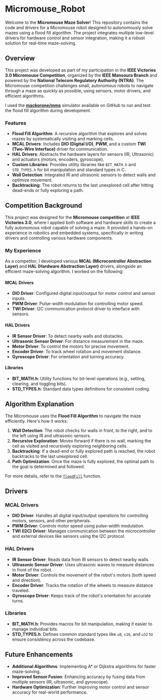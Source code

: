 # Micromouse_Robot

Welcome to the **Micromouse Maze Solver**! This repository contains the code and drivers for a Micromouse robot designed to autonomously solve mazes using a flood fill algorithm. The project integrates multiple low-level drivers for hardware control and sensor integration, making it a robust solution for real-time maze-solving.

## Overview

This project was developed as part of my participation in the **IEEE Victories 3.0 Micromouse Competition**, organized by the **IEEE Mansoura Branch** and powered by the **National Telecom Regulatory Authority (NTRA)**. The Micromouse competition challenges small, autonomous robots to navigate through a maze as quickly as possible, using sensors, motor drivers, and efficient algorithms.

I used the **[mackorone/mms](https://github.com/mackorone/mms)** simulator available on GitHub to run and test the flood fill algorithm during development.

### Features
- **Flood Fill Algorithm**: A recursive algorithm that explores and solves mazes by systematically visiting and marking cells.
- **MCAL Drivers**: Includes **DIO (Digital I/O)**, **PWM**, and a custom **TWI (Two-Wire Interface)** driver for communication.
- **HAL Drivers**: Abstracts the hardware layers for sensors (IR, Ultrasonic) and actuators (motors, encoders, gyroscope).
- **Custom Libraries**: Provides utility libraries like `BIT_MATH.h` and `STD_TYPES.h` for bit manipulation and standard types in C.
- **Wall Detection**: Integrated IR and ultrasonic sensors to detect walls and optimize movement.
- **Backtracking**: The robot returns to the last unexplored cell after hitting dead-ends or fully exploring a path.

## Competition Background

This project was designed for the **Micromouse competition** at **IEEE Victories 3.0**, where I applied both software and hardware skills to create a fully autonomous robot capable of solving a maze. It provided a hands-on experience in robotics and embedded systems, specifically in writing drivers and controlling various hardware components.

### My Experience
As a competitor, I developed various **MCAL (Microcontroller Abstraction Layer)** and **HAL (Hardware Abstraction Layer)** drivers, alongside an efficient maze-solving algorithm. I worked on the following:

#### MCAL Drivers
- **DIO Driver**: Configured digital input/output for motor control and sensor inputs.
- **PWM Driver**: Pulse-width modulation for controlling motor speed.
- **TWI Driver**: I2C communication protocol driver to interface with sensors.

#### HAL Drivers
- **IR Sensor Driver**: To detect nearby walls and obstacles.
- **Ultrasonic Sensor Driver**: For distance measurement in the maze.
- **Motor Driver**: To control the motors for precise movement.
- **Encoder Driver**: To track wheel rotation and movement distance.
- **Gyroscope Driver**: For orientation and turning accuracy.

#### Libraries
- **BIT_MATH.h**: Utility functions for bit-level operations (e.g., setting, clearing, and toggling bits).
- **STD_TYPES.h**: Standard data types definitions for consistent coding.

## Algorithm Explanation

The Micromouse uses the **Flood Fill Algorithm** to navigate the maze efficiently. Here's how it works:
1. **Wall Detection**: The robot checks for walls in front, to the right, and to the left using IR and ultrasonic sensors.
2. **Recursive Exploration**: Moves forward if there is no wall, marking the cell as visited and recursively exploring neighboring cells.
3. **Backtracking**: If a dead-end or fully explored path is reached, the robot backtracks to the last unexplored cell.
4. **Path Optimization**: Once the maze is fully explored, the optimal path to the goal is determined and followed.

For more details, refer to the [`floodFill`](./path/to/floodFill) function.

## Drivers

### MCAL Drivers
- **DIO Driver**: Handles all digital input/output operations for controlling motors, sensors, and other peripherals.
- **PWM Driver**: Controls motor speed using pulse-width modulation.
- **TWI (I2C) Driver**: Manages communication between the microcontroller and external devices like sensors using the I2C protocol.

### HAL Drivers
- **IR Sensor Driver**: Reads data from IR sensors to detect nearby walls.
- **Ultrasonic Sensor Driver**: Uses ultrasonic waves to measure distances in front of the robot.
- **Motor Driver**: Controls the movement of the robot's motors (both speed and direction).
- **Encoder Driver**: Tracks the rotation of the wheels to measure distance traveled.
- **Gyroscope Driver**: Keeps track of the robot's orientation for accurate turns.

### Libraries
- **BIT_MATH.h**: Provides macros for bit manipulation, making it easier to manage individual bits.
- **STD_TYPES.h**: Defines common standard types like `u8`, `s16`, and `u32` to ensure consistency across the codebase.


## Future Enhancements

- **Additional Algorithms**: Implementing A* or Dijkstra algorithms for faster maze-solving.
- **Improved Sensor Fusion**: Enhancing accuracy by fusing data from multiple sensors (IR, ultrasonic, and gyroscope).
- **Hardware Optimization**: Further improving motor control and sensor accuracy for real-world performance.

